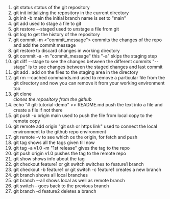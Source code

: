1. git status
   status of the git repository
2. git init
   initializing the repository in the current directory
3. git init -b main
   the initial branch name is set to "main"
4. git add <file name>
   used to stage a file to git
5. git restore --staged <file>
   used to unstage a file from git
6. git log
   to get the history of the repository
7. git commit -m <"commit_message">
   commits the changes of the repo and add the commit message
8. git restore <file>
   to discard changes in working directory
9. git commit -a -m "commit_message"
   this "-a" skips the staging step
10. git diff --stage
    to see the changes between the different commits
    "--stage" is to see changes between the staged changes and last commit
11. git add .
    add on the files to the staging area in the directory
12. git rm --cached commands.md
    used to remove a particular file from the git directory and now you can remove it from your working environment too
13. git clone <address of the repo>
    clones the repository from the github
14. echo "# git-tutorial-demo" >> README.md
    push the text into a file and create a file if not there
15. git push -u origin main
    used to push the file from local copy to the remote copy
16. git remote add origin "git ssh or https link"
    used to connect the local environment to the github repo environment
17. git remote -v
    to see which os the origin, for fetch and push
18. git tag
    shows all the tags given till now
19. git tag -a v1.0 -m "1st release"
    gives the tag to the repo
20. git push origin v1.0
    pushes the tag to the remote repo
21. git show <tag>
    shows info about the tag
22. git checkout feature1 or git switch
    switches to feature1 branch
23. git checkout -b feature1 or git switch -c feature1
    creates a new branch
24. git branch
    shows all local branches
25. git branch --all
    shows local as well as remote branch
26. git switch -
    goes back to the previous branch
27. git branch -d feature2
    deletes a branch
